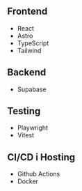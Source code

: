 ## Frontend
- React
- Astro
- TypeScript
- Tailwind

## Backend
- Supabase

## Testing
- Playwright
- Vitest

## CI/CD i Hosting
- Github Actions
- Docker